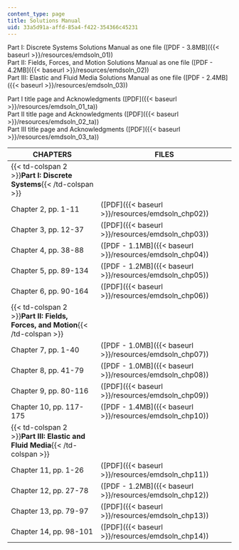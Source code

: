 ```yaml
---
content_type: page
title: Solutions Manual
uid: 33a5d91a-affd-85a4-f422-354366c45231
---
```


Part I: Discrete Systems Solutions Manual as one file ([PDF - 3.8MB]({{< baseurl >}}/resources/emdsoln_01))  
Part II: Fields, Forces, and Motion Solutions Manual as one file ([PDF - 4.2MB]({{< baseurl >}}/resources/emdsoln_02))  
Part III: Elastic and Fluid Media Solutions Manual as one file ([PDF - 2.4MB]({{< baseurl >}}/resources/emdsoln_03))

Part I title page and Acknowledgments ([PDF]({{< baseurl >}}/resources/emdsoln_01_ta))  
Part II title page and Acknowledgments ([PDF]({{< baseurl >}}/resources/emdsoln_02_ta))  
Part III title page and Acknowledgments ([PDF]({{< baseurl >}}/resources/emdsoln_03_ta))

| CHAPTERS | FILES |
| --- | --- |
| {{< td-colspan 2 >}}**Part I: Discrete Systems**{{< /td-colspan >}} ||
| Chapter 2, pp. 1-11 | ([PDF]({{< baseurl >}}/resources/emdsoln_chp02)) |
| Chapter 3, pp. 12-37 | ([PDF]({{< baseurl >}}/resources/emdsoln_chp03)) |
| Chapter 4, pp. 38-88 | ([PDF - 1.1MB]({{< baseurl >}}/resources/emdsoln_chp04)) |
| Chapter 5, pp. 89-134 | ([PDF - 1.2MB]({{< baseurl >}}/resources/emdsoln_chp05)) |
| Chapter 6, pp. 90-164 | ([PDF]({{< baseurl >}}/resources/emdsoln_chp06)) |
| {{< td-colspan 2 >}}**Part II: Fields, Forces, and Motion**{{< /td-colspan >}} ||
| Chapter 7, pp. 1-40 | ([PDF - 1.0MB]({{< baseurl >}}/resources/emdsoln_chp07)) |
| Chapter 8, pp. 41-79 | ([PDF - 1.0MB]({{< baseurl >}}/resources/emdsoln_chp08)) |
| Chapter 9, pp. 80-116 | ([PDF]({{< baseurl >}}/resources/emdsoln_chp09)) |
| Chapter 10, pp. 117-175 | ([PDF - 1.4MB]({{< baseurl >}}/resources/emdsoln_chp10)) |
| {{< td-colspan 2 >}}**Part III: Elastic and Fluid Media**{{< /td-colspan >}} ||
| Chapter 11, pp. 1-26 | ([PDF]({{< baseurl >}}/resources/emdsoln_chp11)) |
| Chapter 12, pp. 27-78 | ([PDF - 1.2MB]({{< baseurl >}}/resources/emdsoln_chp12)) |
| Chapter 13, pp. 79-97 | ([PDF]({{< baseurl >}}/resources/emdsoln_chp13)) |
| Chapter 14, pp. 98-101 | ([PDF]({{< baseurl >}}/resources/emdsoln_chp14))